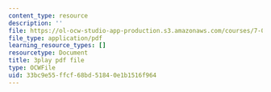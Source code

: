 ```yaml
---
content_type: resource
description: ''
file: https://ol-ocw-studio-app-production.s3.amazonaws.com/courses/7-01sc-fundamentals-of-biology-fall-2011/33bc9e55ffcf68bd51840e1b1516f964_SxaoWJ2gkzc.pdf
file_type: application/pdf
learning_resource_types: []
resourcetype: Document
title: 3play pdf file
type: OCWFile
uid: 33bc9e55-ffcf-68bd-5184-0e1b1516f964
---
```

